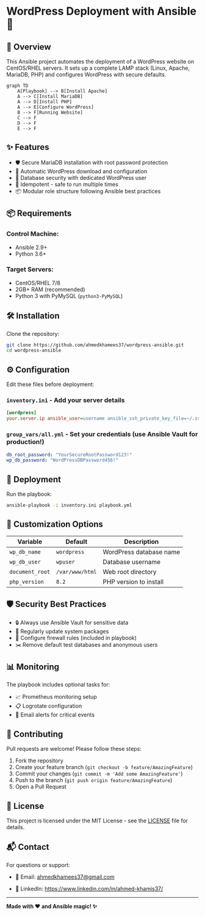 # WordPress Deployment with Ansible 🚀

## 📝 Overview
This Ansible project automates the deployment of a WordPress website on CentOS/RHEL servers. It sets up a complete LAMP stack (Linux, Apache, MariaDB, PHP) and configures WordPress with secure defaults.

```mermaid
graph TD
    A[Playbook] --> B[Install Apache]
    A --> C[Install MariaDB]
    A --> D[Install PHP]
    A --> E[Configure WordPress]
    B --> F[Running Website]
    C --> F
    D --> F
    E --> F
```

## ✨ Features
- 🛡️ Secure MariaDB installation with root password protection  
- 🚀 Automatic WordPress download and configuration  
- 🔐 Database security with dedicated WordPress user  
- 🔄 Idempotent - safe to run multiple times  
- 📦 Modular role structure following Ansible best practices  

## 📦 Requirements

### Control Machine:
- Ansible 2.9+
- Python 3.6+

### Target Servers:
- CentOS/RHEL 7/8
- 2GB+ RAM (recommended)
- Python 3 with PyMySQL (`python3-PyMySQL`)

## 🛠️ Installation

Clone the repository:
```bash
git clone https://github.com/ahmedkhamees37/wordpress-ansible.git
cd wordpress-ansible
```



## ⚙️ Configuration

Edit these files before deployment:

### `inventory.ini` - Add your server details
```ini
[wordpress]
your.server.ip ansible_user=username ansible_ssh_private_key_file=~/.ssh/key.pem
```

### `group_vars/all.yml` - Set your credentials (use Ansible Vault for production!)
```yaml
db_root_password: "YourSecureRootPassword123!"
wp_db_password: "WordPressDBPassword456!"
```

## 🚀 Deployment

Run the playbook:
```bash
ansible-playbook -i inventory.ini playbook.yml
```

## 🔧 Customization Options

| Variable         | Default         | Description                     |
|------------------|------------------|---------------------------------|
| `wp_db_name`     | `wordpress`      | WordPress database name         |
| `wp_db_user`     | `wpuser`         | Database username               |
| `document_root`  | `/var/www/html`  | Web root directory              |
| `php_version`    | `8.2`            | PHP version to install          |

## 🛡️ Security Best Practices

- 🔒 Always use Ansible Vault for sensitive data  
- 🔄 Regularly update system packages  
- 📜 Configure firewall rules (included in playbook)  
- ✂️ Remove default test databases and anonymous users  

## 📊 Monitoring

The playbook includes optional tasks for:

- 📈 Prometheus monitoring setup  
- 📋 Logrotate configuration  
- 🔔 Email alerts for critical events  

## 🤝 Contributing

Pull requests are welcome! Please follow these steps:

1. Fork the repository  
2. Create your feature branch (`git checkout -b feature/AmazingFeature`)  
3. Commit your changes (`git commit -m 'Add some AmazingFeature'`)  
4. Push to the branch (`git push origin feature/AmazingFeature`)  
5. Open a Pull Request  

## 📜 License

This project is licensed under the MIT License - see the [LICENSE](LICENSE) file for details.

## 📬 Contact

For questions or support:

- 📧 Email: ahmedkhamees37@gmail.com  

- 💼 LinkedIn: https://www.linkedin.com/in/ahmed-khamis37/ 

---

**Made with ❤️ and Ansible magic! ✨**

